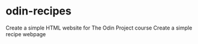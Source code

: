 # odin-recipes

Create a simple HTML website for The Odin Project course
Create a simple recipe webpage